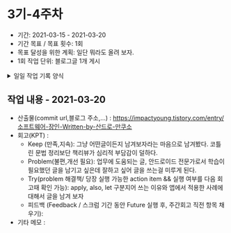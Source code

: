 # 3기-4주차
- 기간: 2021-03-15 - 2021-03-20
- 기간 목표 / 목표 횟수: 1회
- 목표 달성을 위한 계획: 일단 뭐라도 올려 보자.
- 1회 작업 단위: 블로그글 1개 게시
  
<details><summary>일일 작업 기록 양식</summary>

양식 1. KPT  

## 작업 내용 - 작업일
- 산출물(commit url,블로그 주소,...) : 
- 회고(KPT) :
  - Keep (만족,지속):
  - Problem(불편,개선 필요):
  - Try(problem 해결책/ 당장 실행 가능한 action item && 실행 여부를 다음 회고때 확인 가능): 
  - 피드백 (Feedback / 스크럼 기간 동안 Future 실행 후, 주간회고 직전 항목 채우기):
- 기타 메모 : 

양식 2. [5Fs](http://egloos.zum.com/agile/v/4122099)

## 작업 내용 - 작업일
- 산출물(commit url,블로그 주소,...) : 
- 회고(5Fs) :
  - 사실 (Facts) :
  - 느낌 (Feeling) :
  - 배운 점 (Findings)
  - 미래의 행동계획 (Future / action item): 
  - 피드백 (Feedback / 스크럼 기간 동안 Future 실행 후, 주간회고 직전 항목 채우기):
- 기타 메모 : 

</details>

## 작업 내용 - 2021-03-20
- 산출물(commit url,블로그 주소,...) : https://impactyoung.tistory.com/entry/소프트웨어-장인-Written-by-산드로-만쿠소
- 회고(KPT) :
  - Keep (만족,지속): 그냥 어떤글이든지 남겨보자라는 마음으로 남겨봤다. 코틀린 문법 정리보단 책리뷰가 심리적 부담감이 덜하다.
  - Problem(불편,개선 필요): 업무에 도움되는 글, 안드로이드 전문가로서 학습이 필요했던 글을 남기고 싶은데 잘하고 싶어 글을 쓰는걸 미루게 된다.
  - Try(problem 해결책/ 당장 실행 가능한 action item && 실행 여부를 다음 회고때 확인 가능): apply, also, let 구분지어 쓰는 이유와 앱에서 적용한 사례에 대해서 글을 남겨 보자
  - 피드백 (Feedback / 스크럼 기간 동안 Future 실행 후, 주간회고 직전 항목 채우기):
- 기타 메모 : 
